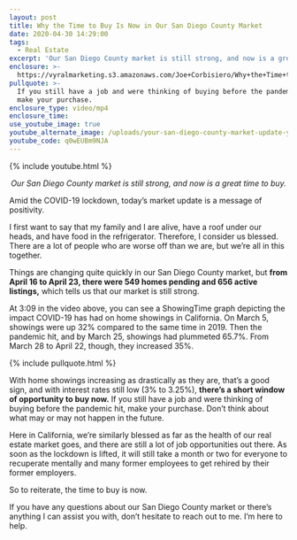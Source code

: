 ```yaml
---
layout: post
title: Why the Time to Buy Is Now in Our San Diego County Market
date: 2020-04-30 14:29:00
tags:
  - Real Estate
excerpt: 'Our San Diego County market is still strong, and now is a great time to buy.'
enclosure: >-
  https://vyralmarketing.s3.amazonaws.com/Joe+Corbisiero/Why+the+Time+to+Buy+Is+Now+in+Our+San+Diego+County+Market.mp4
pullquote: >-
  If you still have a job and were thinking of buying before the pandemic hit,
  make your purchase.
enclosure_type: video/mp4
enclosure_time:
use_youtube_image: true
youtube_alternate_image: /uploads/your-san-diego-county-market-update-yt.jpg
youtube_code: q0wEUBm9NJA
---
```


{% include youtube.html %}

<p style="text-align: center;"><em>Our San Diego County market is still strong, and now is a great time to buy.</em></p>

Amid the COVID-19 lockdown, today’s market update is a message of positivity.

I first want to say that my family and I are alive, have a roof under our heads, and have food in the refrigerator. Therefore, I consider us blessed. There are a lot of people who are worse off than we are, but we’re all in this together.

Things are changing quite quickly in our San Diego County market, but **from April 16 to April 23, there were 549 homes pending and 656 active listings,** which tells us that our market is still strong.&nbsp;

At 3:09 in the video above, you can see a ShowingTime graph depicting the impact COVID-19 has had on home showings in California. On March 5, showings were up 32% compared to the same time in 2019. Then the pandemic hit, and by March 25, showings had plummeted 65.7%. From March 28 to April 22, though, they increased 35%.

{% include pullquote.html %}

With home showings increasing as drastically as they are, that’s a good sign, and with interest rates still low (3% to 3.25%), **there’s a short window of opportunity to buy now.** If you still have a job and were thinking of buying before the pandemic hit, make your purchase. Don’t think about what may or may not happen in the future.&nbsp;

Here in California, we’re similarly blessed as far as the health of our real estate market goes, and there are still a lot of job opportunities out there. As soon as the lockdown is lifted, it will still take a month or two for everyone to recuperate mentally and many former employees to get rehired by their former employers.&nbsp;

So to reiterate, the time to buy is now.

If you have any questions about our San Diego County market or there’s anything I can assist you with, don’t hesitate to reach out to me. I’m here to help.